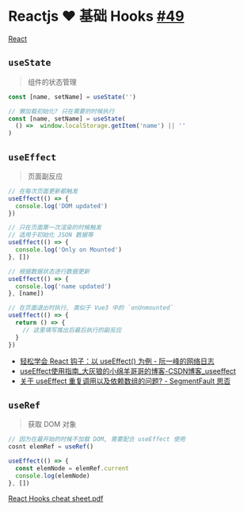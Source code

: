 # Reactjs ♥ 基础 Hooks [#49](https://github.com/vhxubo/blog/issues/49)

[React](https://github.com/vhxubo/blog/issues?q=label:React)

## `useState`

> 组件的状态管理

```javascript
const [name, setName] = useState('')

// 懒加载初始化? 只在需要的时候执行
const [name, setName] = useState(
  () =>  window.localStorage.getItem('name') || ''
)
```

## `useEffect`

> 页面副反应

```javascript
// 在每次页面更新都触发
useEffect(() => {
  console.log('DOM updated')
})

// 只在页面第一次渲染的时候触发
// 适用于初始化 JSON 数据等
useEffect(() => {
  console.log('Only on Mounted')
}, [])

// 根据数据状态进行数据更新
useEffect(() => {
  console.log('name updated')
}, [name])

// 在页面退出时执行, 类似于 Vue3 中的 `onUnmounted`
useEffect(() => {
  return () => {
    // 这里填写推出后最后执行的副反应
  }
})
```

- [轻松学会 React 钩子：以 useEffect() 为例 - 阮一峰的网络日志](http://www.ruanyifeng.com/blog/2020/09/react-hooks-useeffect-tutorial.html)
- [useEffect使用指南_大灰狼的小绵羊哥哥的博客-CSDN博客_useeffect](https://blog.csdn.net/sinat_17775997/article/details/94452956)
- [关于 useEffect 重复调用以及依赖数组的问题? - SegmentFault 思否](https://segmentfault.com/q/1010000020315170)


## `useRef`

> 获取 DOM 对象


```javascript
// 因为在最开始的时候不加载 DOM, 需要配合 useEffect 使用
cosnt elemRef = useRef()

useEffect(() => {
  const elemNode = elemRef.current
  console.log(elemNode)
}, [])

```
[React Hooks cheat sheet.pdf](https://github.com/vhxubo/blog/files/6462901/React.Hooks.cheat.sheet.pdf)
